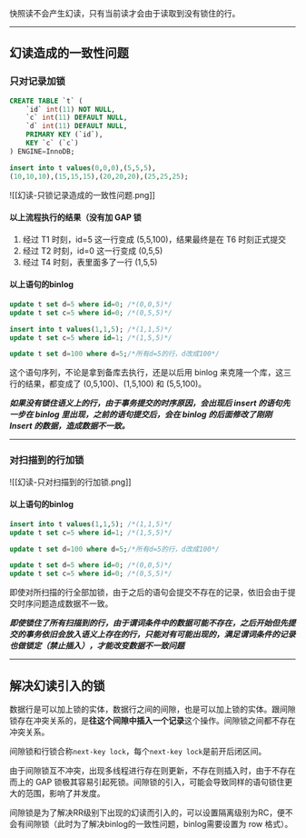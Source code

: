 快照读不会产生幻读，只有当前读才会由于读取到没有锁住的行。

---
## 幻读造成的一致性问题
### 只对记录加锁
``` sql
CREATE TABLE `t` ( 
	`id` int(11) NOT NULL, 
	`c` int(11) DEFAULT NULL, 
	`d` int(11) DEFAULT NULL, 
	PRIMARY KEY (`id`), 
	KEY `c` (`c`)
) ENGINE=InnoDB;

insert into t values(0,0,0),(5,5,5),
(10,10,10),(15,15,15),(20,20,20),(25,25,25);
```

![[幻读-只锁记录造成的一致性问题.png]]

#### 以上流程执行的结果（没有加 GAP 锁
1. 经过 T1 时刻，id=5 这一行变成 (5,5,100)，结果最终是在 T6 时刻正式提交
2. 经过 T2 时刻，id=0 这一行变成 (0,5,5)
3. 经过 T4 时刻，表里面多了一行 (1,5,5)

#### 以上语句的binlog
``` sql 
update t set d=5 where id=0; /*(0,0,5)*/
update t set c=5 where id=0; /*(0,5,5)*/

insert into t values(1,1,5); /*(1,1,5)*/
update t set c=5 where id=1; /*(1,5,5)*/

update t set d=100 where d=5;/*所有d=5的行，d改成100*/
```
这个语句序列，不论是拿到备库去执行，还是以后用 binlog 来克隆一个库，这三行的结果，都变成了 (0,5,100)、(1,5,100) 和 (5,5,100)。

***如果没有锁住语义上的行，由于事务提交的时序原因，会出现后 insert 的语句先一步在 binlog 里出现，之前的语句提交后，会在 binlog 的后面修改了刚刚 Insert 的数据，造成数据不一致。***

---
### 对扫描到的行加锁

![[幻读-只对扫描到的行加锁.png]]

#### 以上语句的binlog
``` sql
insert into t values(1,1,5); /*(1,1,5)*/
update t set c=5 where id=1; /*(1,5,5)*/

update t set d=100 where d=5;/*所有d=5的行，d改成100*/

update t set d=5 where id=0; /*(0,0,5)*/
update t set c=5 where id=0; /*(0,5,5)*/
```
即使对所扫描的行全部加锁，由于之后的语句会提交不存在的记录，依旧会由于提交时序问题造成数据不一致。

***即使锁住了所有扫描到的行，由于谓词条件中的数据可能不存在，之后开始但先提交的事务依旧会放入语义上存在的行，只能对有可能出现的，满足谓词条件的记录也做锁定（禁止插入），才能改变数据不一致问题***

---
## 解决幻读引入的锁
数据行是可以加上锁的实体，数据行之间的间隙，也是可以加上锁的实体。跟间隙锁存在冲突关系的，是**往这个间隙中插入一个记录**这个操作。间隙锁之间都不存在冲突关系。

间隙锁和行锁合称`next-key lock`，每个`next-key lock`是前开后闭区间。

由于间隙锁互不冲突，出现多线程进行存在则更新，不存在则插入时，由于不存在而上的 GAP 锁极其容易引起死锁。间隙锁的引入，可能会导致同样的语句锁住更大的范围，影响了并发度。

间隙锁是为了解决RR级别下出现的幻读而引入的，可以设置隔离级别为RC，便不会有间隙锁（此时为了解决binlog的一致性问题，binlog需要设置为 row 格式）。